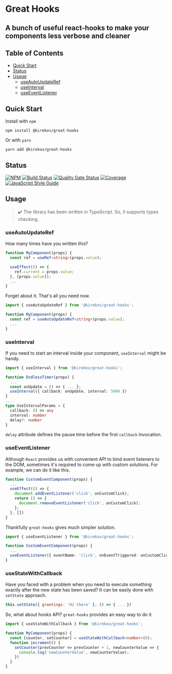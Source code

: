 # Great Hooks

## A bunch of useful react-hooks to make your components less verbose and cleaner


## Table of Contents
* [Quick Start](#quick-start)
* [Status](#status)
* [Usage](#usage)
  * [useAutoUpdateRef](#useautoupdateref)
  * [useInterval](#useinterval)
  * [useEventListener](#useeventlistener)

## Quick Start
Install with `npm`
```shell script
npm install @kirekov/great-hooks
```
Or with `yarn`
```shell script
yarn add @kirekov/great-hooks
```

## Status
[![NPM](https://img.shields.io/npm/v/@kirekov/great-hooks)](https://www.npmjs.com/package/@kirekov/great-hooks)
[![Build Status](https://travis-ci.com/SimonHarmonicMinor/great-hooks.svg?branch=master)](https://travis-ci.com/SimonHarmonicMinor/great-hooks)
[![Quality Gate Status](https://sonarcloud.io/api/project_badges/measure?project=SimonHarmonicMinor_great-hooks&metric=alert_status)](https://sonarcloud.io/dashboard?id=SimonHarmonicMinor_great-hooks)
[![Coverage](https://sonarcloud.io/api/project_badges/measure?project=SimonHarmonicMinor_great-hooks&metric=coverage)](https://sonarcloud.io/dashboard?id=SimonHarmonicMinor_great-hooks)
[![JavaScript Style Guide](https://img.shields.io/badge/code_style-standard-brightgreen.svg)](https://standardjs.com)

## Usage

> :heavy_check_mark: The library has been written in TypeScript. So, it supports types checking.

### useAutoUpdateRef
How many times have you written this?
```typescript
function MyComponent(props) {
  const ref = useRef<string>(props.value);

  useEffect(() => {
    ref.current = props.value;
  }, [props.value]);
  ...
}
```
Forget about it. That's all you need now.
```typescript
import { useAutoUpdateRef } from '@kirekov/great-hooks';

function MyComponent(props) {
  const ref = useAutoUpdateRef<string>(props.value);
  ...
}
```

### useInterval
If you need to start an interval inside your component, `useInterval` might be handy.

```typescript
import { useInterval } from '@kirekov/great-hooks';

function EndlessTimer(props) {
  ...
  const onUpdate = () => { ... };
  useInterval({ callback: onUpdate, interval: 5000 })
}
...
type UseIntervalParams = {
  callback: () => any
  interval: number
  delay?: number
}
```

`delay` attribute defines the pause time before the first `callback` invocation.


### useEventListener
Although `React` provides us with convenient API to bind event listeners to the DOM,
sometimes it's required to come up with custom solutions. For example, we can do it like this.

```typescript
function CustomEventComponent(props) {
  ...
  useEffect(() => {
    document.addEventListener('click', onCustomClick);
    return () => {
      document.removeEventListener('click', onCustomClick);
    };
  }, [])
}
```

Thankfully `great-hooks` gives much simpler solution.
```typescript
import { useEventListener } from '@kirekov/great-hooks';

function CustomEventComponent(props) {
  ...
  useEventListener({ eventName: 'click', onEventTriggered: onCustomClick, eventTarget: document });
}
```

### useStateWithCallback
Have you faced with a problem when you need to execute something exactly after the new state has been saved?
It can be easily done with `setState` approach.

```javascript
this.setState({ greetings: 'Hi there' }, () => { ... })
```
So, what about hooks API? `great-hooks` provides an easy way to do it.

```typescript
import { useStateWithCallback } from '@kirekov/great-hooks';

function MyComponent(props) {
  const [counter, setCounter] = useStateWithCallback<number>(0);
  function increment() {
    setCounter(prevCounter => prevCounter + 1, newCounterValue => {
      console.log('newCounterValue', newCounterValue);
    })
  }
}
```

